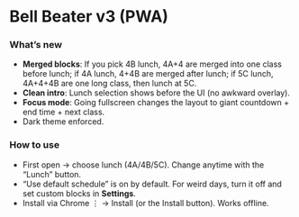 # Bell Beater v3 (PWA)

### What’s new
- **Merged blocks**: If you pick 4B lunch, 4A+4 are merged into one class before lunch; if 4A lunch, 4+4B are merged after lunch; if 5C lunch, 4A+4+4B are one long class, then lunch at 5C.
- **Clean intro**: Lunch selection shows before the UI (no awkward overlay).
- **Focus mode**: Going fullscreen changes the layout to giant countdown + end time + next class.
- Dark theme enforced.

### How to use
- First open → choose lunch (4A/4B/5C). Change anytime with the “Lunch” button.
- “Use default schedule” is on by default. For weird days, turn it off and set custom blocks in **Settings**.
- Install via Chrome ⋮ → Install (or the Install button). Works offline.
